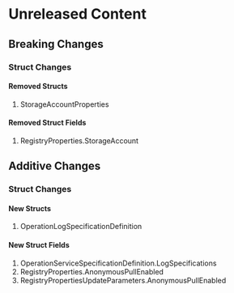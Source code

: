 # Unreleased Content

## Breaking Changes

### Struct Changes

#### Removed Structs

1. StorageAccountProperties

#### Removed Struct Fields

1. RegistryProperties.StorageAccount

## Additive Changes

### Struct Changes

#### New Structs

1. OperationLogSpecificationDefinition

#### New Struct Fields

1. OperationServiceSpecificationDefinition.LogSpecifications
1. RegistryProperties.AnonymousPullEnabled
1. RegistryPropertiesUpdateParameters.AnonymousPullEnabled
